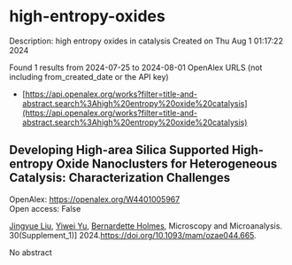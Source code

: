 # high-entropy-oxides
Description: high entropy oxides in catalysis
Created on Thu Aug  1 01:17:22 2024

Found 1 results from 2024-07-25 to 2024-08-01
OpenAlex URLS (not including from_created_date or the API key)
- [https://api.openalex.org/works?filter=title-and-abstract.search%3Ahigh%20entropy%20oxide%20catalysis](https://api.openalex.org/works?filter=title-and-abstract.search%3Ahigh%20entropy%20oxide%20catalysis)

## Developing High-area Silica Supported High-entropy Oxide Nanoclusters for Heterogeneous Catalysis: Characterization Challenges   

OpenAlex: https://openalex.org/W4401005967    
Open access: False
    
[Jingyue Liu](https://openalex.org/A5048881523), [Yiwei Yu](https://openalex.org/A5102335294), [Bernardette Holmes](https://openalex.org/A5000096397), Microscopy and Microanalysis. 30(Supplement_1)] 2024.https://doi.org/10.1093/mam/ozae044.665.
    
No abstract    

    
